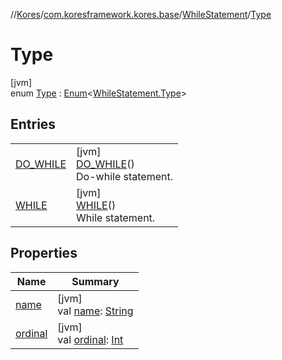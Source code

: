 //[Kores](../../../../index.md)/[com.koresframework.kores.base](../../index.md)/[WhileStatement](../index.md)/[Type](index.md)

# Type

[jvm]\
enum [Type](index.md) : [Enum](https://kotlinlang.org/api/latest/jvm/stdlib/kotlin/-enum/index.html)<[WhileStatement.Type](index.md)>

## Entries

| | |
|---|---|
| [DO_WHILE](-d-o_-w-h-i-l-e/index.md) | [jvm]<br>[DO_WHILE](-d-o_-w-h-i-l-e/index.md)()<br>Do-while statement. |
| [WHILE](-w-h-i-l-e/index.md) | [jvm]<br>[WHILE](-w-h-i-l-e/index.md)()<br>While statement. |

## Properties

| Name | Summary |
|---|---|
| [name](index.md#1944632480%2FProperties%2F-1216412040) | [jvm]<br>val [name](index.md#1944632480%2FProperties%2F-1216412040): [String](https://kotlinlang.org/api/latest/jvm/stdlib/kotlin/-string/index.html) |
| [ordinal](index.md#1501652638%2FProperties%2F-1216412040) | [jvm]<br>val [ordinal](index.md#1501652638%2FProperties%2F-1216412040): [Int](https://kotlinlang.org/api/latest/jvm/stdlib/kotlin/-int/index.html) |
